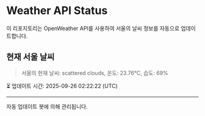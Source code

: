 
# Weather API Status

이 리포지토리는 OpenWeather API를 사용하여 서울의 날씨 정보를 자동으로 업데이트합니다.

## 현재 서울 날씨
> 서울의 현재 날씨: scattered clouds, 온도: 23.76°C, 습도: 69%

⏳ 업데이트 시간: 2025-09-26 02:22:22 (UTC)

---
자동 업데이트 봇에 의해 관리됩니다.
